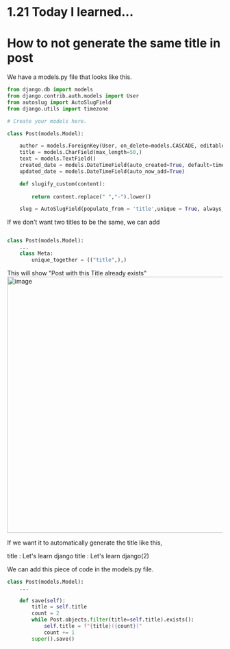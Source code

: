 # 1.21 Today I learned...



# How to not generate the same title in post


We have a models.py file that looks like this.

```py
from django.db import models
from django.contrib.auth.models import User
from autoslug import AutoSlugField
from django.utils import timezone

# Create your models here.

class Post(models.Model):

    author = models.ForeignKey(User, on_delete=models.CASCADE, editable=False)
    title = models.CharField(max_length=50,)
    text = models.TextField()
    created_date = models.DateTimeField(auto_created=True, default=timezone.now)
    updated_date = models.DateTimeField(auto_now_add=True)

    def slugify_custom(content):
    
        return content.replace(" ","-").lower()

    slug = AutoSlugField(populate_from = 'title',unique = True, always_update = True, slugify=slugify_custom)
```
If we don't want two titles to be the same, we can add

```py

class Post(models.Model):
    ...
    class Meta:
        unique_together = (("title",),)
```
This will show "Post with this Title already exists"
<img width="597" alt="image" src="https://user-images.githubusercontent.com/96529477/213889992-71b97e42-c754-49dd-ba26-46c63f46e8f1.png">


If we want it to automatically generate the title like this,

title : Let's learn django
title : Let's learn django(2)

We can add this piece of code in the models.py file.

```py
class Post(models.Model):
    ...

    def save(self):
        title = self.title
        count = 2
        while Post.objects.filter(title=self.title).exists():
            self.title = f"{title}({count})"
            count += 1
        super().save()
```
